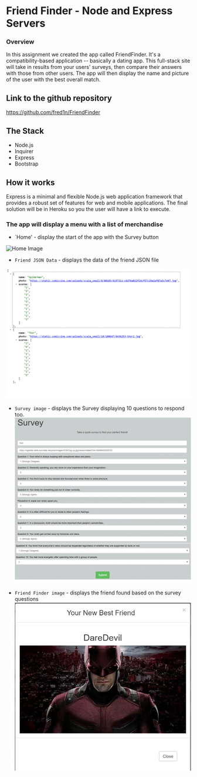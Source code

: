 # Friend Finder - Node and Express Servers

### Overview

In this assignment we created the app called FriendFinder. It's a compatibility-based application -- basically a dating app. This full-stack site will take in results from your users' surveys, then compare their answers with those from other users. The app will then display the name and picture of the user with the best overall match. 

## Link to the github repository
https://github.com/fred1n/FriendFinder

## The Stack
* Node.js
* Inquirer
* Express
* Bootstrap


## How it works
Express is a minimal and flexible Node.js web application framework that provides a robust set of features for web and mobile applications.  The final solution will be in Heroku so you the user will have a link to execute.

 ### The app will display a menu with a list of merchandise

* `Home' - display the start of the app with the Survey button

![Home Image](/images/menu.png)

* `Friend JSON Data` - displays the data of the friend JSON file

![Friend JSON Image](/images/jsonfriendsdata.png)

* `Survey image` - displays the Survey displaying 10 questions to respond too. 
![Survey Image](/images/survey.png)

* `Friend Finder image` - displays the friend found based on the survey questions
![Survey Image](/images/chosenfriend.png)